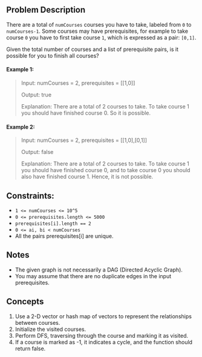 ## Problem Description

There are a total of `numCourses` courses you have to take, labeled from `0` to `numCourses-1`. Some courses may have prerequisites, for example to take course `0` you have to first take course `1`, which is expressed as a pair: `[0,1]`.

Given the total number of courses and a list of prerequisite pairs, is it possible for you to finish all courses?

#### Example 1:
> Input: numCourses = 2, prerequisites = [[1,0]]
> 
> Output: true
> 
> Explanation: There are a total of 2 courses to take. To take course 1 you should have finished course 0. So it is possible.

#### Example 2:
> Input: numCourses = 2, prerequisites = [[1,0],[0,1]]
> 
> Output: false
> 
> Explanation: There are a total of 2 courses to take. To take course 1 you should have finished course 0, and to take course 0 you should also have finished course 1. Hence, it is not possible.

## Constraints:

- `1 <= numCourses <= 10^5`
- `0 <= prerequisites.length <= 5000`
- `prerequisites[i].length == 2`
- `0 <= ai, bi < numCourses`
- All the pairs prerequisites[i] are unique.

## Notes

- The given graph is not necessarily a DAG (Directed Acyclic Graph).
- You may assume that there are no duplicate edges in the input prerequisites.

## Concepts
1. Use a 2-D vector or hash map of vectors to represent the relationships between courses.
2. Initialize the visited courses.
3. Perform DFS, traversing through the course and marking it as visited.
4. If a course is marked as -1, it indicates a cycle, and the function should return false.
